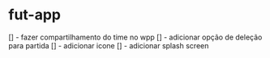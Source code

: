 # fut-app
[] - fazer compartilhamento do time no wpp
[] - adicionar opção de deleção para partida
[] - adicionar icone
[] - adicionar splash screen